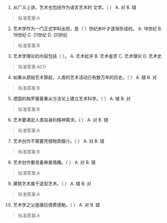 1. 从广义上讲，艺术也包括作为语言艺术的 文学。（ ）
  A. 对  B. 错
>标准答案:A
 
2. 艺术学作为一门正式学科出现，是（ ）世纪末叶才逐渐形成的。
  A. 18世纪  B. 19世纪  C. 21世纪  D. 20世纪
>标准答案:B
 
3. 艺术学理论的内容包括（ ）。
  A. 艺术批评  B. 艺术鉴赏  C. 艺术理论  D. 艺术史
>标准答案:ACD
 
4. 如果从原始艺术算起，人类的艺术活动已有数万年的历史。（ ）
  A. 错  B. 对
>标准答案:B
 
5. 德国的格罗塞着重从方法论上建立艺术科学。（ ）
  A. 错  B. 对
>标准答案:B
 
6. 艺术要满足人类自身的精神需求。( ）
  A. 对  B. 错
>标准答案:A
 
7. 艺术创作不需要凭借物质媒介。（ ）
  A. 对  B. 错
>标准答案:B
 
8. 艺术创作要具备审美情趣。（ ）
  A. 对  B. 错
>标准答案:A
 
9. 建筑艺术属于造型艺术。（ ）
  A. 错  B. 对
>标准答案:A
 
10. 艺术学之父是康拉德费德勒。（ ）
  A. 对  B. 错
>标准答案:A
 
